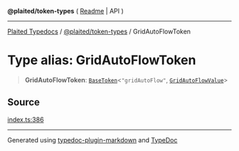 **@plaited/token-types** ( [Readme](../README.md) \| API )

***

[Plaited Typedocs](../../../modules.md) / [@plaited/token-types](../modules.md) / GridAutoFlowToken

# Type alias: GridAutoFlowToken

> **GridAutoFlowToken**: [`BaseToken`](BaseToken.md)\<`"gridAutoFlow"`, [`GridAutoFlowValue`](GridAutoFlowValue.md)\>

## Source

[index.ts:386](https://github.com/plaited/plaited/blob/95d1a1b/libs/token-types/src/index.ts#L386)

***

Generated using [typedoc-plugin-markdown](https://www.npmjs.com/package/typedoc-plugin-markdown) and [TypeDoc](https://typedoc.org/)
